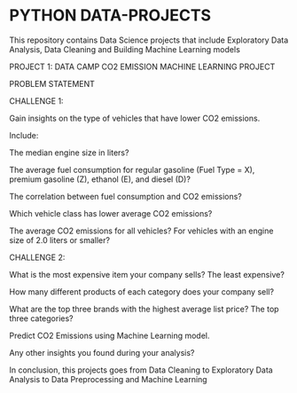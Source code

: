 # PYTHON DATA-PROJECTS
This repository contains Data Science projects that include Exploratory Data Analysis, Data Cleaning and Building Machine Learning models

PROJECT 1: DATA CAMP CO2 EMISSION MACHINE LEARNING PROJECT

PROBLEM STATEMENT

CHALLENGE 1: 

Gain insights on the type of vehicles that have lower CO2 emissions. 

Include:

The median engine size in liters?

The average fuel consumption for regular gasoline (Fuel Type = X), premium gasoline (Z), ethanol (E), and diesel (D)?

The correlation between fuel consumption and CO2 emissions?

Which vehicle class has lower average CO2 emissions?

The average CO2 emissions for all vehicles? For vehicles with an engine size of 2.0 liters or smaller?


CHALLENGE 2: 

What is the most expensive item your company sells? The least expensive?

How many different products of each category does your company sell?

What are the top three brands with the highest average list price? The top three categories?

Predict CO2 Emissions using Machine Learning model.

Any other insights you found during your analysis?


In conclusion, this projects goes from Data Cleaning to Exploratory Data Analysis to Data Preprocessing and Machine Learning
